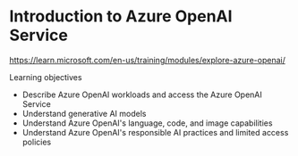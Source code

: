 # Introduction to Azure OpenAI Service
https://learn.microsoft.com/en-us/training/modules/explore-azure-openai/

Learning objectives
- Describe Azure OpenAI workloads and access the Azure OpenAI Service
- Understand generative AI models
- Understand Azure OpenAI's language, code, and image capabilities
- Understand Azure OpenAI's responsible AI practices and limited access policies